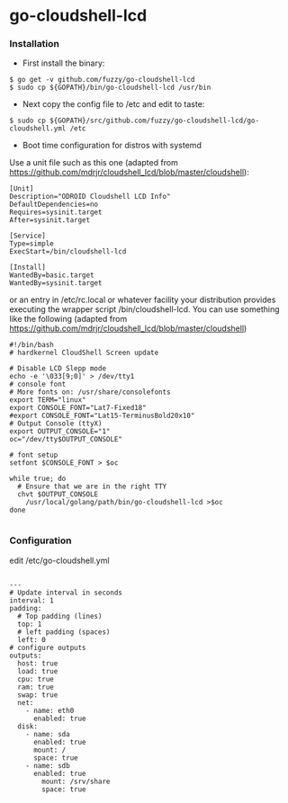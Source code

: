 # go-cloudshell-lcd

### Installation

* First install the binary:

```
$ go get -v github.com/fuzzy/go-cloudshell-lcd
$ sudo cp ${GOPATH}/bin/go-cloudshell-lcd /usr/bin
```

* Next copy the config file to /etc and edit to taste:

```
$ sudo cp ${GOPATH}/src/github.com/fuzzy/go-cloudshell-lcd/go-cloudshell.yml /etc
```

* Boot time configuration for distros with systemd

Use a unit file such as this one (adapted from https://github.com/mdrjr/cloudshell_lcd/blob/master/cloudshell):

```
[Unit]
Description="ODROID Cloudshell LCD Info"
DefaultDependencies=no
Requires=sysinit.target
After=sysinit.target

[Service]
Type=simple
ExecStart=/bin/cloudshell-lcd

[Install]
WantedBy=basic.target
WantedBy=sysinit.target
```

or an entry in /etc/rc.local or whatever facility your distribution provides executing the wrapper script /bin/cloudshell-lcd. You can use something like the following (adapted from https://github.com/mdrjr/cloudshell_lcd/blob/master/cloudshell)

```
#!/bin/bash
# hardkernel CloudShell Screen update

# Disable LCD Slepp mode
echo -e '\033[9;0]' > /dev/tty1
# console font
# More fonts on: /usr/share/consolefonts
export TERM="linux"
export CONSOLE_FONT="Lat7-Fixed18"
#export CONSOLE_FONT="Lat15-TerminusBold20x10"
# Output Console (ttyX)
export OUTPUT_CONSOLE="1"
oc="/dev/tty$OUTPUT_CONSOLE"

# font setup
setfont $CONSOLE_FONT > $oc

while true; do
  # Ensure that we are in the right TTY
  chvt $OUTPUT_CONSOLE
	/usr/local/golang/path/bin/go-cloudshell-lcd >$oc
done
			
```

### Configuration

edit /etc/go-cloudshell.yml

```

---
# Update interval in seconds
interval: 1
padding:
  # Top padding (lines)
  top: 1
  # left padding (spaces)
  left: 0
# configure outputs
outputs:
  host: true
  load: true
  cpu: true
  ram: true
  swap: true
  net:
    - name: eth0
      enabled: true
  disk:
    - name: sda
      enabled: true
      mount: /
      space: true
    - name: sdb
      enabled: true
	    mount: /srv/share
	    space: true
```